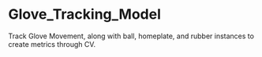 # Glove_Tracking_Model
 Track Glove Movement, along with ball, homeplate, and rubber instances to create metrics through CV.
